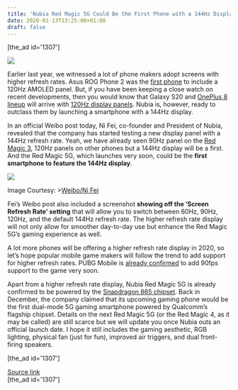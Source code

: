 ```yaml
---
title: 'Nubia Red Magic 5G Could Be the First Phone with a 144Hz Display'
date: 2020-01-13T13:25:00+01:00
draft: false
---
```


\[the\_ad id='1307'\]  
  

  
![](https://beebom.com/wp-content/uploads/2018/07/Nubia-Red-magic-should-u-buy-it.jpg)

Earlier last year, we witnessed a lot of phone makers adopt screens with higher refresh rates. Asus ROG Phone 2 was the [first phone](https://beebom.com/rog-phone-2-launched-price-specs-features/) to include a 120Hz AMOLED panel. But, if you have been keeping a close watch on recent developments, then you would know that Galaxy S20 and [OnePlus 8 lineup](https://beebom.com/oneplus-120hz-display-details-oneplus-8-pro-china/) will arrive with [120Hz display panels](https://beebom.com/oneplus-120hz-display-details-oneplus-8-pro-china/). Nubia is, however, ready to outclass them by launching a smartphone with a 144Hz display.  

In an official Weibo post today, Ni Fei, co-founder and President of Nubia, revealed that the company has started testing a new display panel with a 144Hz refresh rate. Yeah, we have already seen 90Hz panel on the [Red Magic 3](https://beebom.com/nubia-red-magic-3-launched-india/), 120Hz panels on other phones but a 144Hz display will be a first. And the Red Magic 5G, which launches very soon, could be the **first smartphone to feature the 144Hz display**.  

![](https://beebom.com/wp-content/uploads/2020/01/79z38n7z5u1ets7l4ev9eq9sh-e1578895276423.jpg)

Image Courtesy: >[Weibo/Ni Fei](https://weibointl.api.weibo.cn/share/112938948.html?weibo_id=4460244883063723)

Fei’s Weibo post also included a screenshot **showing off the ‘Screen Refresh Rate’ setting** that will allow you to switch between 60Hz, 90Hz, 120Hz, and the default 144Hz refresh rate. The higher refresh rate display will not only allow for smoother day-to-day use but enhance the Red Magic 5G’s gaming experience as well.  

A lot more phones will be offering a higher refresh rate display in 2020, so let’s hope popular mobile game makers will follow the trend to add support for higher refresh rates. PUBG Mobile is [already confirmed](https://beebom.com/pubg-mobile-90fps-10-bit-hdr-support-coming-soon/) to add 90fps support to the game very soon.  

Apart from a higher refresh rate display, Nubia Red Magic 5G is already confirmed to be powered by the [Snapdragon 865 chipset](https://beebom.com/snapdragon-865-vs-dimensity-1000/). Back in December, the company claimed that its upcoming gaming phone would be the first dual-mode 5G gaming smartphone powered by Qualcomm’s flagship chipset. Details on the next Red Magic 5G (or the Red Magic 4, as it may be called) are still scarce but we will update you once Nubia outs an official launch date. I hope it still includes the gaming aesthetic, RGB lighting, physical fan (just for fun), improved air triggers, and dual front-firing speakers.  

  
  
\[the\_ad id='1307'\]  
  
[Source link](https://beebom.com/nubia-red-magic-5g-144hz-display-support/)  
\[the\_ad id='1307'\]